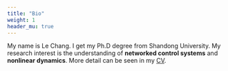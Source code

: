 ```yaml
---
title: "Bio"
weight: 1
header_mu: true
---
```


My name is Le Chang. I get my Ph.D degree from Shandong University.  My research interest is the understanding of **networked control systems** and **nonlinear dynamics**. More detail can be seen in my [CV](encv-le.pdf).



